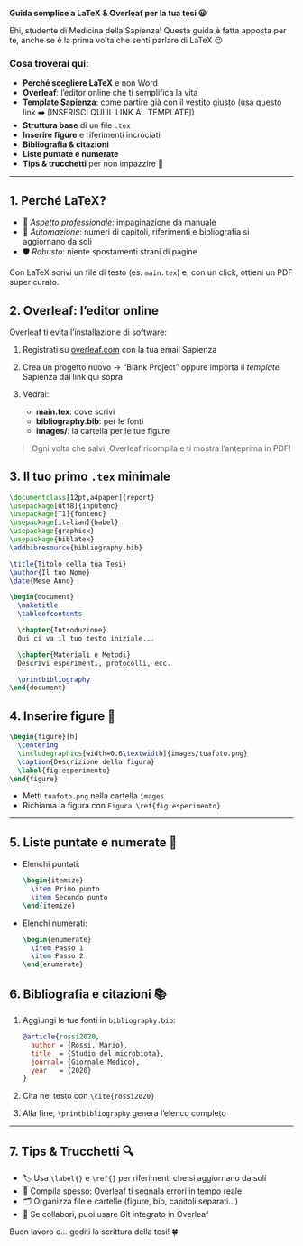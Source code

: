**Guida semplice a LaTeX & Overleaf per la tua tesi 😃**

Ehi, studente di Medicina della Sapienza! Questa guida è fatta apposta per te, anche se è la prima volta che senti parlare di LaTeX 😉

### Cosa troverai qui:

* **Perché scegliere LaTeX** e non Word
* **Overleaf**: l’editor online che ti semplifica la vita
* **Template Sapienza**: come partire già con il vestito giusto (usa questo link ➡️ \[INSERISCI QUI IL LINK AL TEMPLATE])
* **Struttura base** di un file `.tex`
* **Inserire figure** e riferimenti incrociati
* **Bibliografia & citazioni**
* **Liste puntate e numerate**
* **Tips & trucchetti** per non impazzire 💪

---

## 1. Perché LaTeX?

* 📑 *Aspetto professionale*: impaginazione da manuale
* 🔄 *Automazione*: numeri di capitoli, riferimenti e bibliografia si aggiornano da soli
* 🛡 *Robusto*: niente spostamenti strani di pagine

Con LaTeX scrivi un file di testo (es. `main.tex`) e, con un click, ottieni un PDF super curato.

## 2. Overleaf: l’editor online

Overleaf ti evita l’installazione di software:

1. Registrati su [overleaf.com](https://www.overleaf.com) con la tua email Sapienza
2. Crea un progetto nuovo → “Blank Project” oppure importa il *template* Sapienza dal link qui sopra
3. Vedrai:

   * **main.tex**: dove scrivi
   * **bibliography.bib**: per le fonti
   * **images/**: la cartella per le tue figure

> Ogni volta che salvi, Overleaf ricompila e ti mostra l’anteprima in PDF!

## 3. Il tuo primo `.tex` minimale

```latex
\documentclass[12pt,a4paper]{report}
\usepackage[utf8]{inputenc}
\usepackage[T1]{fontenc}
\usepackage[italian]{babel}
\usepackage{graphicx}
\usepackage{biblatex}
\addbibresource{bibliography.bib}

\title{Titolo della tua Tesi}
\author{Il tuo Nome}
\date{Mese Anno}

\begin{document}
  \maketitle
  \tableofcontents

  \chapter{Introduzione}
  Qui ci va il tuo testo iniziale...

  \chapter{Materiali e Metodi}
  Descrivi esperimenti, protocolli, ecc.

  \printbibliography
\end{document}
```

## 4. Inserire figure 🎨

```latex
\begin{figure}[h]
  \centering
  \includegraphics[width=0.6\textwidth]{images/tuafoto.png}
  \caption{Descrizione della figura}
  \label{fig:esperimento}
\end{figure}
```

* Metti `tuafoto.png` nella cartella `images`
* Richiama la figura con `Figura \ref{fig:esperimento}`

---

## 5. Liste puntate e numerate 📝

* Elenchi puntati:

  ```latex
  \begin{itemize}
    \item Primo punto
    \item Secondo punto
  \end{itemize}
  ```
* Elenchi numerati:

  ```latex
  \begin{enumerate}
    \item Passo 1
    \item Passo 2
  \end{enumerate}
  ```

## 6. Bibliografia e citazioni 📚

1. Aggiungi le tue fonti in `bibliography.bib`:

   ```bibtex
   @article{rossi2020,
     author = {Rossi, Mario},
     title  = {Studio del microbiota},
     journal= {Giornale Medico},
     year   = {2020}
   }
   ```
2. Cita nel testo con `\cite{rossi2020}`
3. Alla fine, `\printbibliography` genera l’elenco completo

---

## 7. Tips & Trucchetti 🔍

* 🏷 Usa `\label{}` e `\ref{}` per riferimenti che si aggiornano da soli
* 🔎 Compila spesso: Overleaf ti segnala errori in tempo reale
* 🗂 Organizza file e cartelle (figure, bib, capitoli separati…)
* 🔄 Se collabori, puoi usare Git integrato in Overleaf

Buon lavoro e… goditi la scrittura della tesi! 🍀

